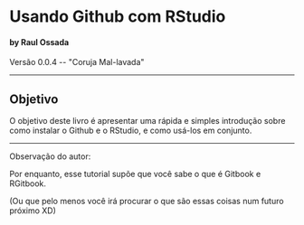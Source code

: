 # Usando Github com RStudio
#### by Raul Ossada

Versão 0.0.4 -- "Coruja Mal-lavada"

***

## Objetivo
O objetivo deste livro é apresentar uma rápida e simples introdução sobre como instalar o Github e o RStudio, e como usá-los em conjunto.

***

Observação do autor:

Por enquanto, esse tutorial supõe que você sabe o que é Gitbook e RGitbook.

(Ou que pelo menos você irá procurar o que são essas coisas num futuro próximo XD)
